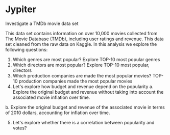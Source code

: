 # Jypiter
Investigate a TMDb movie data set

This data set contains information on over 10,000 movies collected from The Movie Database (TMDb), including user ratings and revenue. This data set cleaned from the raw data on Kaggle.
In this analysis we explore the following questions:

1. Which genres are most popular? Explore TOP-10 most popular genres
2. Which directors are most popular? Explore TOP-10 most popular, directors
3. Which production companies are made the most popular movies? TOP-10 production companies made the most popular movies
4. Let's explore how budget and revenue depend on the popularity
a. Explore the original budget and revenue without taking into account the associated movie inflation over time.

b. Explore the original budget and revenue of the associated movie in terms of 2010 dollars, accounting for inflation over time.

5. Let's explore whether there is a correlation between popularity and votes?

